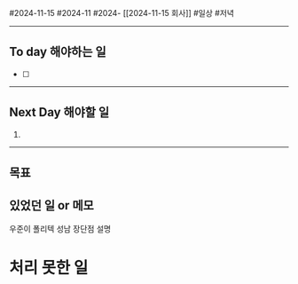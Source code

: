 #2024-11-15 #2024-11 #2024- [[2024-11-15 회사]]
#일상 #저녁 

---
## To day 해야하는 일
- [ ] 

---
## Next Day 해야할 일
1. 

---

## 목표 


## 있었던 일  or 메모

우준이 폴리텍 성남 장단점 설명

# 처리 못한 일